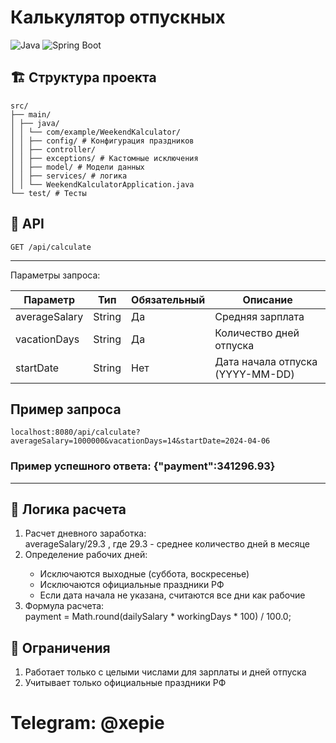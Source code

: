 # Калькулятор отпускных
![Java](https://img.shields.io/badge/Java-11-blue)
![Spring Boot](https://img.shields.io/badge/Spring%20Boot-2.7.18-green)
## 🏗️ Структура проекта
```
src/
├── main/
│ ├── java/
│ │ └── com/example/WeekendKalculator/
│ │ ├── config/ # Конфигурация праздников
│ │ ├── controller/ 
│ │ ├── exceptions/ # Кастомные исключения
│ │ ├── model/ # Модели данных
│ │ ├── services/ # логика
│ │ └── WeekendKalculatorApplication.java
└── test/ # Тесты
```
## 📡 API 
```
GET /api/calculate
```
----------------------------
Параметры запроса:

| Параметр |	Тип	| Обязательный	| Описание |
|----------|------|----------------|---------|
|averageSalary	| String	|Да|	Средняя зарплата|
|vacationDays	|String|	Да|	Количество дней отпуска|
|startDate|	String	|Нет	|Дата начала отпуска (YYYY-MM-DD)|

## Пример запроса

```
localhost:8080/api/calculate?averageSalary=1000000&vacationDays=14&startDate=2024-04-06
```
### Пример успешного ответа: {"payment":341296.93}
----------------------------
## 🔧 Логика расчета
<ol>
  <li>Расчет дневного заработка:</li>
averageSalary/29.3 , где 29.3 - среднее количество дней в месяце
  <li>Определение рабочих дней: </li>
  <ul>
    <li>Исключаются выходные (суббота, воскресенье)</li>
<li>Исключаются официальные праздники РФ</li>
    <li>Если дата начала не указана, считаются все дни как рабочиe</li>
  </ul>
  <li>Формула расчета:</li>
  payment = Math.round(dailySalary * workingDays * 100) / 100.0;
</ol>

## 🚧 Ограничения

<ol>
  <li>Работает только с целыми числами для зарплаты и дней отпуска</li>
  <li>Учитывает только официальные праздники РФ</li>
</ol>

# Telegram: @xepie
